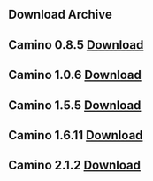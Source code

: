  Download Archive
  ---------------------------------------------
  
  Camino 0.8.5
  <a href="/caminobrowser/Camino-0.8.5.dmg.gz">Download</a>
  ----------------------------------------------------------
  Camino 1.0.6
  <a href="/caminobrowser/Camino-1.0.6.dmg">Download</a>
  ----------------------------------------------------------
  Camino 1.5.5
  <a href="/caminobrowser/Camino-1.5.5.dmg">Download</a>
  ----------------------------------------------------------
  Camino 1.6.11
  <a href="/caminobrowser/Camino-1.6.11.dmg">Download</a>
  ----------------------------------------------------------
  Camino 2.1.2
  <a href="/caminobrowser/Camino-2.1.2.dmg">Download</a>
------------------------------------------------------------
